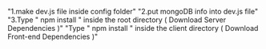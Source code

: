"1.make dev.js file inside config folder" 
"2.put mongoDB info into dev.js file" 
"3.Type " npm install " inside the root directory ( Download Server Dependencies )" 
"Type " npm install " inside the client directory ( Download Front-end Dependencies )" 
